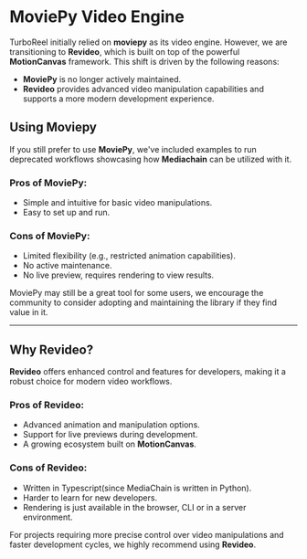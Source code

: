 # MoviePy Video Engine  

TurboReel initially relied on **moviepy** as its video engine. However, we are transitioning to **Revideo**, which is built on top of the powerful **MotionCanvas** framework. This shift is driven by the following reasons:

- **MoviePy** is no longer actively maintained.
- **Revideo** provides advanced video manipulation capabilities and supports a more modern development experience.

## Using Moviepy  

If you still prefer to use **MoviePy**, we've included examples to run deprecated workflows showcasing how **Mediachain** can be utilized with it.  

### Pros of MoviePy:
- Simple and intuitive for basic video manipulations.
- Easy to set up and run.

### Cons of MoviePy:
- Limited flexibility (e.g., restricted animation capabilities).
- No active maintenance.
- No live preview, requires rendering to view results.

MoviePy may still be a great tool for some users, we encourage the community to consider adopting and maintaining the library if they find value in it.  

---

## Why Revideo?  

**Revideo** offers enhanced control and features for developers, making it a robust choice for modern video workflows. 

### Pros of Revideo:
- Advanced animation and manipulation options.
- Support for live previews during development.
- A growing ecosystem built on **MotionCanvas**.

### Cons of Revideo:
- Written in Typescript(since MediaChain is written in Python).
- Harder to learn for new developers.
- Rendering is just available in the browser, CLI or in a server environment.

For projects requiring more precise control over video manipulations and faster development cycles, we highly recommend using **Revideo**.
